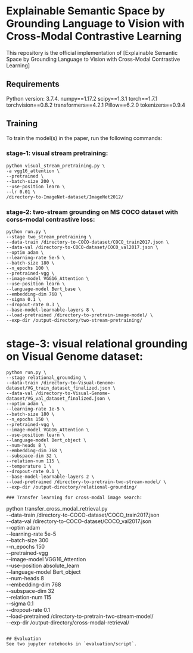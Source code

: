 # Explainable Semantic Space by Grounding Language to Vision with Cross-Modal Contrastive Learning

This repository is the official implementation of [Explainable Semantic Space by Grounding Language to Vision with Cross-Modal Contrastive Learning]

## Requirements

Python version: 3.7.4. 
numpy==1.17.2
scipy==1.3.1
torch==1.7.1
torchvision==0.8.2
transformers==4.2.1
Pillow==6.2.0
tokenizers==0.9.4

## Training

To train the model(s) in the paper, run the following commands:

### stage-1: visual stream pretraining:
```
python visual_stream_pretraining.py \
-a vgg16_attention \
--pretrained \
--batch-size 200 \
--use-position learn \
--lr 0.01 \
/directory-to-ImageNet-dataset/ImageNet2012/
```

### stage-2: two-stream grounding on MS COCO dataset with corss-modal contrastive loss:
```
python run.py \
--stage two_stream_pretraining \
--data-train /directory-to-COCO-dataset/COCO_train2017.json \
--data-val /directory-to-COCO-dataset/COCO_val2017.json \
--optim adam \
--learning-rate 5e-5 \
--batch-size 180 \
--n_epochs 100 \
--pretrained-vgg \
--image-model VGG16_Attention \
--use-position learn \
--language-model Bert_base \
--embedding-dim 768 \
--sigma 0.1 \
--dropout-rate 0.3 \
--base-model-learnable-layers 8 \
--load-pretrained /directory-to-pretrain-image-model/ \
--exp-dir /output-directory/two-stream-pretraining/
```

# stage-3: visual relational grounding on Visual Genome dataset:
```
python run.py \
--stage relational_grounding \
--data-train /directory-to-Visual-Genome-dataset/VG_train_dataset_finalized.json \
--data-val /directory-to-Visual-Genome-dataset/VG_val_dataset_finalized.json \
--optim adam \
--learning-rate 1e-5 \
--batch-size 180 \
--n_epochs 150 \
--pretrained-vgg \
--image-model VGG16_Attention \
--use-position learn \
--language-model Bert_object \
--num-heads 8 \
--embedding-dim 768 \
--subspace-dim 32 \
--relation-num 115 \
--temperature 1 \
--dropout-rate 0.1 \
--base-model-learnable-layers 2 \
--load-pretrained /directory-to-pretrain-two-stream-model/ \
--exp-dir /output-directory/relational-grounding/

### Transfer learning for cross-modal image search:
```
python transfer_cross_modal_retrieval.py \
--data-train /directory-to-COCO-dataset/COCO_train2017.json \
--data-val /directory-to-COCO-dataset/COCO_val2017.json \
--optim adam \
--learning-rate 5e-5 \
--batch-size 300 \
--n_epochs 150 \
--pretrained-vgg \
--image-model VGG16_Attention \
--use-position absolute_learn \
--language-model Bert_object \
--num-heads 8 \
--embedding-dim 768 \
--subspace-dim 32 \
--relation-num 115 \
--sigma 0.1 \
--dropout-rate 0.1 \
--load-pretrained /directory-to-pretrain-two-stream-model/ \
--exp-dir /output-directory/cross-modal-retrieval/
```

## Evaluation
See two jupyter notebooks in `evaluation/script`.
